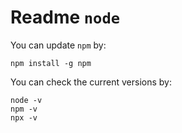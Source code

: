# Readme `node`

You can update `npm` by:

```shell
npm install -g npm
```

You can check the current versions by:

```shell
node -v
npm -v
npx -v
```
